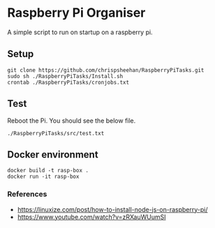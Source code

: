 # Raspberry Pi Organiser
A simple script to run on startup on a raspberry pi.

## Setup
```
git clone https://github.com/chrispsheehan/RaspberryPiTasks.git
sudo sh ./RaspberryPiTasks/Install.sh
crontab ./RaspberryPiTasks/cronjobs.txt
```

## Test
Reboot the Pi. You should see the below file.
```
./RaspberryPiTasks/src/test.txt
```

## Docker environment
```
docker build -t rasp-box .
docker run -it rasp-box
```

### References
- https://linuxize.com/post/how-to-install-node-js-on-raspberry-pi/
- https://www.youtube.com/watch?v=zRXauWUumSI
